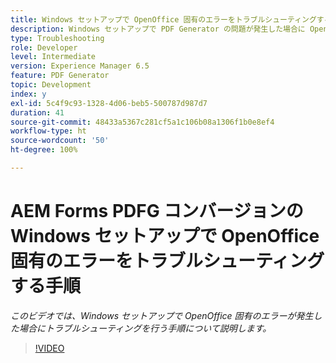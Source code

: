 ```yaml
---
title: Windows セットアップで OpenOffice 固有のエラーをトラブルシューティングする手順
description: Windows セットアップで PDF Generator の問題が発生した場合に OpenOffice の問題のトラブルシューティングを行います。
type: Troubleshooting
role: Developer
level: Intermediate
version: Experience Manager 6.5
feature: PDF Generator
topic: Development
index: y
exl-id: 5c4f9c93-1328-4d06-beb5-500787d987d7
duration: 41
source-git-commit: 48433a5367c281cf5a1c106b08a1306f1b0e8ef4
workflow-type: ht
source-wordcount: '50'
ht-degree: 100%

---
```


# AEM Forms PDFG コンバージョンの Windows セットアップで OpenOffice 固有のエラーをトラブルシューティングする手順

*このビデオでは、Windows セットアップで OpenOffice 固有のエラーが発生した場合にトラブルシューティングを行う手順について説明します。*

>[!VIDEO](https://video.tv.adobe.com/v/335481?quality=12&learn=on)
